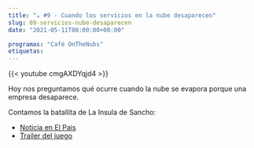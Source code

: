 ```yaml
---
title: "☕️ #9 - Cuando los servicios en la nube desaparecen"
slug: 09-servicios-nube-desaparecen
date: "2021-05-11T08:00:00+00:00"

programas: "Café OnTheNubs"
etiquetas:
---
```


{{< youtube cmgAXDYqjd4 >}}

Hoy nos preguntamos qué ocurre cuando la nube se evapora porque una empresa desaparece.

Contamos la batallita de La Insula de Sancho:
* [Noticia en El Pais](https://elpais.com/diario/2005/12/22/ciberpais/1135220544_850215.html)
* [Trailer del juego](https://www.youtube.com/watch?v=Lv3Yklu0bHY)
